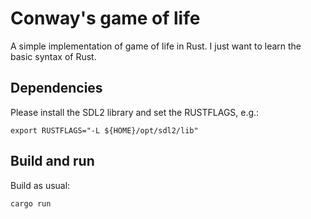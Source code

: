 # Conway's game of life

A simple implementation of game of life in Rust. I just want to learn the basic syntax of Rust. 


## Dependencies

Please install the SDL2 library and set the RUSTFLAGS, e.g.:

```code
export RUSTFLAGS="-L ${HOME}/opt/sdl2/lib"
```

## Build and run

Build as usual:

```code
cargo run
```

